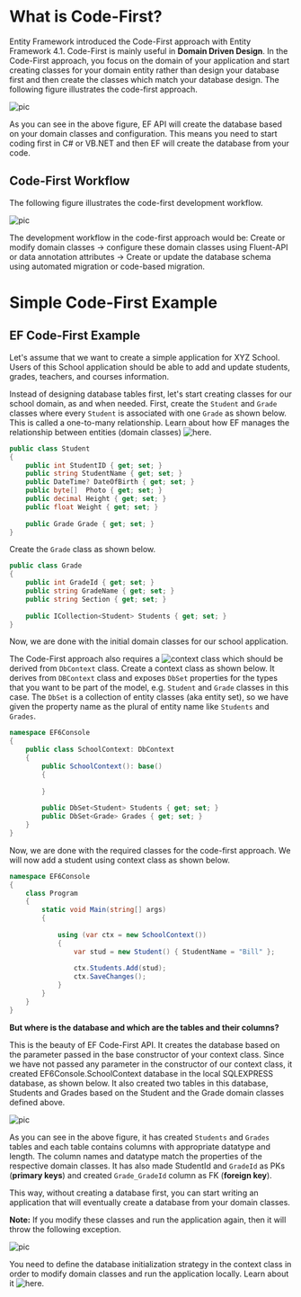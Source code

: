 # What is Code-First?
Entity Framework introduced the Code-First approach with Entity Framework 4.1. Code-First is mainly useful in **Domain Driven Design**. In the Code-First approach, you focus on the domain of your application and start creating classes for your domain entity rather than design your database first and then create the classes which match your database design. The following figure illustrates the code-first approach.

![pic](https://www.entityframeworktutorial.net/images/EF5/code-first.png)

As you can see in the above figure, EF API will create the database based on your domain classes and configuration. This means you need to start coding first in C# or VB.NET and then EF will create the database from your code.

## Code-First Workflow
The following figure illustrates the code-first development workflow.

![pic](https://www.entityframeworktutorial.net/images/codefirst/dev-workflow.png)

The development workflow in the code-first approach would be: Create or modify domain classes -> configure these domain classes using Fluent-API or data annotation attributes -> Create or update the database schema using automated migration or code-based migration.


# Simple Code-First Example
## EF Code-First Example
Let's assume that we want to create a simple application for XYZ School. Users of this School application should be able to add and update students, grades, teachers, and courses information.

Instead of designing database tables first, let's start creating classes for our school domain, as and when needed. First, create the `Student` and `Grade` classes where every `Student` is associated with one `Grade` as shown below. This is called a one-to-many relationship. Learn about how EF manages the relationship between entities (domain classes) ![here](https://www.entityframeworktutorial.net/entity-relationships.aspx).

```cs
public class Student
{
    public int StudentID { get; set; }
    public string StudentName { get; set; }
    public DateTime? DateOfBirth { get; set; }
    public byte[]  Photo { get; set; }
    public decimal Height { get; set; }
    public float Weight { get; set; }
        
    public Grade Grade { get; set; }
}
```

Create the `Grade` class as shown below.

```cs
public class Grade
{
    public int GradeId { get; set; }
    public string GradeName { get; set; }
    public string Section { get; set; }
    
    public ICollection<Student> Students { get; set; }
}
```

Now, we are done with the initial domain classes for our school application.

The Code-First approach also requires a ![context class](https://www.entityframeworktutorial.net/basics/context-class-in-entity-framework.aspx) which should be derived from `DbContext` class. Create a context class as shown below. It derives from `DBContext` class and exposes `DbSet` properties for the types that you want to be part of the model, e.g. `Student` and `Grade` classes in this case. The `DbSet` is a collection of entity classes (aka entity set), so we have given the property name as the plural of entity name like `Students` and `Grades`.

```cs
namespace EF6Console
{
    public class SchoolContext: DbContext 
    {
        public SchoolContext(): base()
        {
            
        }
            
        public DbSet<Student> Students { get; set; }
        public DbSet<Grade> Grades { get; set; }
    }
}
```

Now, we are done with the required classes for the code-first approach. We will now add a student using context class as shown below.

```cs
namespace EF6Console
{
    class Program
    {
        static void Main(string[] args)
        {
     
            using (var ctx = new SchoolContext())
            {
                var stud = new Student() { StudentName = "Bill" };
        
                ctx.Students.Add(stud);
                ctx.SaveChanges();                
            }
        }
    }
}
```

**But where is the database and which are the tables and their columns?**

This is the beauty of EF Code-First API. It creates the database based on the parameter passed in the base constructor of your context class. Since we have not passed any parameter in the constructor of our context class, it created EF6Console.SchoolContext database in the local SQLEXPRESS database, as shown below. It also created two tables in this database, Students and Grades based on the Student and the Grade domain classes defined above.

![pic](https://www.entityframeworktutorial.net/images/codefirst/codefirst-db.PNG)

As you can see in the above figure, it has created `Students` and `Grades` tables and each table contains columns with appropriate datatype and length. The column names and datatype match the properties of the respective domain classes. It has also made StudentId and `GradeId` as PKs (**primary keys**) and created `Grade_GradeId` column as FK (**foreign key**).

This way, without creating a database first, you can start writing an application that will eventually create a database from your domain classes.

**Note:** If you modify these classes and run the application again, then it will throw the following exception.

![pic](https://www.entityframeworktutorial.net/images/codefirst/codefirst-exception.PNG)

You need to define the database initialization strategy in the context class in order to modify domain classes and run the application locally. Learn about it ![here](https://www.entityframeworktutorial.net/code-first/database-initialization-in-code-first.aspx).


